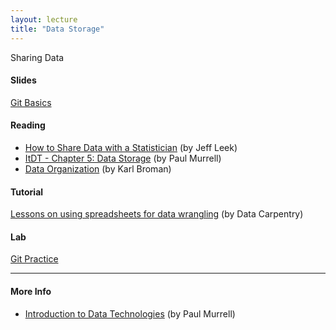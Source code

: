 ```yaml
---
layout: lecture
title: "Data Storage"
---
```


<p class="message">
  Sharing Data
</p>

<h4>
	<span class="fa fa-picture-o fa-lg main-list-item-icon"></span>
	Slides
</h4>

<a href="https://docs.google.com/presentation/d/1qJ4LhB2WQzDqVdWLvFF69wsQRbbPJeY2PxldZPn9PAU/pub?start=false&loop=false&delayms=3000" target="_blank">Git Basics</a>


<h4>
	<span class="fa fa-book fa-lg main-list-item-icon"></span>
	Reading
</h4>

- [How to Share Data with a Statistician](https://github.com/jtleek/datasharing) (by Jeff Leek)
- [ItDT - Chapter 5: Data Storage](https://www.stat.auckland.ac.nz/~paul/ItDT/itdt-2013-03-26.pdf) (by Paul Murrell)
- [Data Organization](http://kbroman.org/dataorg/) (by Karl Broman)


<h4>
	<span class="fa fa-code fa-lg main-list-item-icon"></span>
	Tutorial
</h4>

<a href="https://github.com/datacarpentry/spreadsheet-ecology-lesson" target="_blank">Lessons on using spreadsheets for data wrangling</a> (by Data Carpentry)


<h4>
	<span class="fa fa-flask fa-lg main-list-item-icon"></span>
	Lab
</h4>
<a href="https://github.com/gastonstat/stat259/tree/gh-pages/tutorials/command-line.md" target="_blank">Git Practice</a>

------


<h4>
	<span class="fa fa-info-circle fa-lg main-list-item-icon"></span>
	More Info
</h4>

- [Introduction to Data Technologies](https://www.stat.auckland.ac.nz/~paul/ItDT/itdt-2013-03-26.pdf) (by Paul Murrell)

